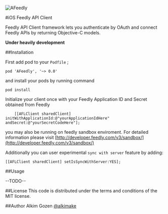 ![AFeedly](http://i.imgur.com/HUyU7Bo.png)

#iOS Feedly API Client

Feedly API Client framework lets you authenticate by OAuth and connect Feedly APIs by returning Objective-C models. 

**Under heavily development**

##Installation

First add pod to your `Podfile` ;

```
pod 'AFeedly', '~> 0.0'
```

and install your pods by running command

```
pod install
```

Initialize your client once with your Feedly Application ID and Secret obtained from Feedly 

```obj-c
    [[AFLClient sharedClient] initWithApplicationId:@"yourApplicationIdHere" andSecret:@"yourSecretCodeHere"];
```

you may also be running on feedly sandbox enviroment. For detailed information please visit [http://developer.feedly.com/v3/sandbox/](http://developer.feedly.com/v3/sandbox/)

Additionally you can user experimental `sync with server` feature by adding:

```obj-c
[[AFLClient sharedClient] setIsSyncWithServer:YES];
```

##Usage

--TODO--

##License
This code is distributed under the terms and conditions of the MIT license.

##Author
Alkim Gozen 
[@alkimake](https://twitter.com/alkimake)